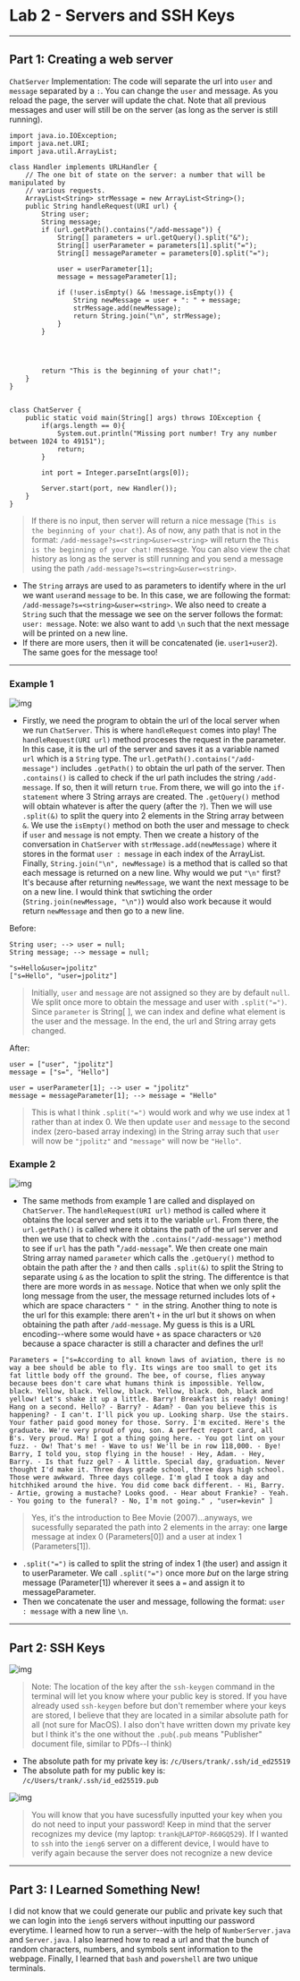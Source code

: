 # Lab 2 - Servers and SSH Keys
---
## Part 1: Creating a web server
`ChatServer` Implementation: The code will separate the url into `user` and `message` separated by a `:`. You can change the `user` and message. As you reload the page, the server will update the chat. Note that all previous messages and user will still be on the server (as long as the server is still running).
```
import java.io.IOException;
import java.net.URI;
import java.util.ArrayList;

class Handler implements URLHandler {
    // The one bit of state on the server: a number that will be manipulated by
    // various requests.
    ArrayList<String> strMessage = new ArrayList<String>();
    public String handleRequest(URI url) {
        String user;
        String message;
        if (url.getPath().contains("/add-message")) {
            String[] parameters = url.getQuery().split("&");
            String[] userParameter = parameters[1].split("=");
            String[] messageParameter = parameters[0].split("=");

            user = userParameter[1];
            message = messageParameter[1];

            if (!user.isEmpty() && !message.isEmpty()) {
                String newMessage = user + ": " + message;
                strMessage.add(newMessage);
                return String.join("\n", strMessage);
            }
        }

            
           
        
        return "This is the beginning of your chat!";
    }
}


class ChatServer {
    public static void main(String[] args) throws IOException {
        if(args.length == 0){
            System.out.println("Missing port number! Try any number between 1024 to 49151");
            return;
        }

        int port = Integer.parseInt(args[0]);

        Server.start(port, new Handler());
    }
}
```
> If there is no input, then server will return a nice message (`This is the beginning of your chat!`). As of now, any path that is not in the format: `/add-message?s=<string>&user=<string>` will return the `This is the beginning of your chat!` message. You can also view the chat history as long as the server is still running and you send a message using the path `/add-message?s=<string>&user=<string>`.

- The `String` arrays are used to as parameters to identify where in the url we want `user`and `message` to be. In this case, we are following the format: `/add-message?s=<string>&user=<string>`. We also need to create a `String` such that the message we see on the server follows the format: `user: message`. Note: we also want to add `\n` such that the next message will be printed on a new line.
- If there are more users, then it will be concatenated (ie. `user1+user2`). The same goes for the message too!
---
### Example 1
![img](ChatServerMessage_1.png)
- Firstly, we need the program to obtain the url of the local server when we run `ChatServer`. This is where `handleRequest` comes into play! The `handleRequest(URI url)` method proceses the request in the parameter. In this case, it is the url of the server and saves it as a variable named `url` which is a `String` type. The `url.getPath().contains("/add-message")` includes `.getPath()` to obtain the url path of the server. Then `.contains()` is called to check if the url path includes the string `/add-message`. If so, then it will return `true`. From there, we will go into the `if-statement` where 3 String arrays are created. The `.getQuery()` method will obtain whatever is after the query (after the `?`). Then we will use `.split(&)` to split the query into 2 elements in the String array between `&`. We use the `isEmpty()` method on both the user and message to check if `user` and `message` is not empty. Then we create a history of the conversation in `ChatServer` with `strMessage.add(newMessage)` where it stores in the format `user : message` in each index of the ArrayList. Finally, `String.join("\n", newMessage)` is a method that is called so that each message is returned on a new line. Why would we put `"\n"` first? It's because after returning `newMessage`, we want the next message to be on a new line. I would think that swtiching the order (`String.join(newMessage, "\n")`) would also work because it would return `newMessage` and then go to a new line.

Before:
```
String user; --> user = null;
String message; --> message = null;

"s=Hello&user=jpolitz"
["s=Hello", "user=jpolitz"]
```
> Initially, `user` and `message` are not assigned so they are by default `null`. We split once more to obtain the message and user with `.split("=")`. Since `parameter` is String[ ], we can index and define what element is the user and the message. In the end, the url and String array gets changed.

After:
```
user = ["user", "jpolitz"]
message = ["s=", "Hello"]

user = userParameter[1]; --> user = "jpolitz"
message = messageParameter[1]; --> message = "Hello"
```
> This is what I think `.split("=")` would work and why we use index at 1 rather than at index 0. We then update `user` and `message` to the second index (zero-based array indexing) in the String array such that `user` will now be `"jpolitz"` and `"message"` will now be `"Hello"`. 

### Example 2
![img](ChatServerMessage_2.png)
- The same methods from example 1 are called and displayed on `ChatServer`. The `handleRequest(URI url)` method is called where it obtains the local server and sets it to the variable `url`. From there, the `url.getPath()` is called where it obtains the path of the url server and then we use that to check with the `.contains("/add-message")` method to see if `url` has the path "`/add-message`". We then create one main String array named `parameter` which calls the `.getQuery()` method to obtain the path after the `?` and then calls `.split(&)` to split the String to separate using `&` as the location to split the string. The differentce is that there are more words in as `message`. Notice that when we only split the long message from the user, the message returned includes lots of `+` which are space characters `" " `in the string. Another thing to note is the url for this example: there aren't `+` in the url but it shows on when obtaining the path after `/add-message`. My guess is this is a URL encoding--where some would have `+` as space characters or `%20` because a space character is still a character and defines the url!
```
Parameters = ["s=According to all known laws of aviation, there is no way a bee should be able to fly. Its wings are too small to get its fat little body off the ground. The bee, of course, flies anyway because bees don't care what humans think is impossible. Yellow, black. Yellow, black. Yellow, black. Yellow, black. Ooh, black and yellow! Let's shake it up a little. Barry! Breakfast is ready! Ooming! Hang on a second. Hello? - Barry? - Adam? - Oan you believe this is happening? - I can't. I'll pick you up. Looking sharp. Use the stairs. Your father paid good money for those. Sorry. I'm excited. Here's the graduate. We're very proud of you, son. A perfect report card, all B's. Very proud. Ma! I got a thing going here. - You got lint on your fuzz. - Ow! That's me! - Wave to us! We'll be in row 118,000. - Bye! Barry, I told you, stop flying in the house! - Hey, Adam. - Hey, Barry. - Is that fuzz gel? - A little. Special day, graduation. Never thought I'd make it. Three days grade school, three days high school. Those were awkward. Three days college. I'm glad I took a day and hitchhiked around the hive. You did come back different. - Hi, Barry. - Artie, growing a mustache? Looks good. - Hear about Frankie? - Yeah. - You going to the funeral? - No, I'm not going." , "user=kevin" ] 
```
> Yes, it's the introduction to Bee Movie (2007)...anyways, we sucessfully separated the path into 2 elements in the array: one **large** message at index 0 (Parameters[0]) and a user at index 1 (Parameters[1]).
- `.split("=")` is called to split the string of index 1 (the user) and assign it to userParameter. We call `.split("=")` once more *but* on the large string message (Parameter[1]) wherever it sees a `=` and assign it to messageParameter.
- Then we concatenate the user and message, following the format: `user : message` with a new line `\n`.
---
## Part 2: SSH Keys
![img](terminal_keys.png)
> Note: The location of the key after the `ssh-keygen` command in the terminal will let you know where your public key is stored. If you have already used `ssh-keygen` before but don't remember where your keys are stored, I believe that they are located in a similar absolute path for all (not sure for MacOS). I also don't have written down my private key but I think it's the one without the `.pub`(`.pub` means "Publisher" document file, similar to PDfs--I think)

- The absolute path for my private key is: `/c/Users/trank/.ssh/id_ed25519`
- The absolute path for my public key is: `/c/Users/trank/.ssh/id_ed25519.pub`

![img](terminal_interaction.png)
> You will know that you have sucessfully inputted your key when you do not need to input your password! Keep in mind that the server recognizes my device (my laptop: `trank@LAPTOP-R60GQ529`). If I wanted to `ssh` into the `ieng6` server on a different device, I would have to verify again because the server does not recognize a new device

---
## Part 3: I Learned Something New!
I did not know that we could generate our public and private key such that we can login into the `ieng6` servers without inputting our password everytime. I learned how to run a server--with the help of `NumberServer.java` and `Server.java`. I also learned how to read a url and that the bunch of random characters, numbers, and symbols sent information to the webpage. Finally, I learned that `bash` and `powershell` are two unique terminals.
